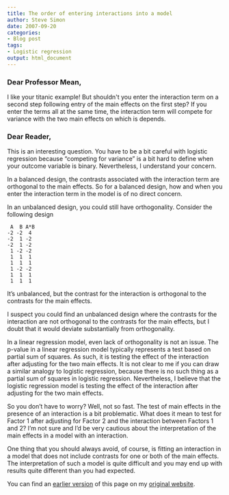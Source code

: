 ```yaml
---
title: The order of entering interactions into a model
author: Steve Simon
date: 2007-09-20
categories:
- Blog post
tags:
- Logistic regression
output: html_document
---
```


### Dear Professor Mean,

I like your titanic example! But shouldn't you enter the interaction term on a second step following entry of the main effects on the first step? If you enter the terms all at the same time, the interaction term will compete for variance with the two main effects on which is depends.

### Dear Reader,

This is an interesting question. You have to be a bit careful with logistic regression because “competing for variance” is a bit hard to define when your outcome variable is binary. Nevertheless, I understand your concern.

In a balanced design, the contrasts associated with the interaction term are orthogonal to the main effects. So for a balanced design, how and when you enter the interaction term in the model is of no direct concern.

In an unbalanced design, you could still have orthogonality. Consider the following design

```{}
 A  B A*B
-2 -2  4
-2  1 -2
-2  1 -2
 1 -2 -2
 1  1  1
 1  1  1
 1 -2 -2
 1  1  1
 1  1  1
```

It’s unbalanced, but the contrast for the interaction is orthogonal to the contrasts for the main effects.

I suspect you could find an unbalanced design where the contrasts for the interaction are not orthogonal to the contrasts for the main effects, but I doubt that it would deviate substantially from orthogonality.

In a linear regression model, even lack of orthogonality is not an issue. The p-value in a linear regression model typically represents a test based on partial sum of squares. As such, it is testing the effect of the interaction after adjusting for the two main effects. It is not clear to me if you can draw a similar analogy to logistic regression, because there is no such thing as a partial sum of squares in logistic regression. Nevertheless, I believe that the logistic regression model is testing the effect of the interaction after adjusting for the two main effects.

So you don’t have to worry? Well, not so fast. The test of main effects in the presence of an interaction is a bit problematic. What does it mean to test for Factor 1 after adjusting for Factor 2 and the interaction between Factors 1 and 2? I’m not sure and I’d be very cautious about the interpretation of the main effects in a model with an interaction.

One thing that you should always avoid, of course, is fitting an interaction in a model that does not include contrasts for one or both of the main effects. The interpretation of such a model is quite difficult and you may end up with results quite different than you had expected.

You can find an [earlier version][sim1] of this page on my [original website][sim2].

[sim1]: http://www.pmean.com/07/OrderEnteringInteractions.html
[sim2]: http://www.pmean.com/original_site.html
